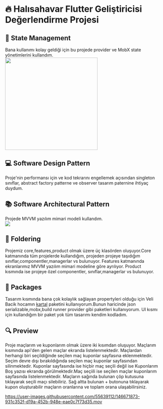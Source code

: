 # 🔥 Halısahavar Flutter Geliştiricisi Değerlendirme Projesi

## 📱 State Management
Bana kullanımı kolay geldiği için bu projede provider ve MobX state yönetimlerini kullandım.
<br>
<img src="https://mobx.js.org/img/mobx.png" width="300" height="300">

## 💻 Software Design Pattern
Proje'nin performansı için ve kod tekrarını engellemek açısından singleton sınıflar, abstract factory patterne ve observer tasarım paternine ihtiyaç duydum.


## 📚 Software Architectural Pattern
Projede MVVM yazılım mimari modeli kullandım.
<br>
<img src="https://api.hackathonturkiye.com/media/hosting/images/mvvm.jpg">

## 📁 Foldering
Projemiz core,features,product olmak üzere üç klasörden oluşuyor.Core katmanında tüm projelerde kullandığım, projeden projeye taşıdığım sınıflar,componentler,managerlar vs bulunuyor. Features katmanında ekranlarımız MVVM yazılım mimari modeline göre ayrılıyor. Product kısmında ise projeye özel componentler, sınıflar,managerlar vs bulunuyor.


## 🎁 Packages 
Tasarım kısmında bana çok kolaylık sağlayan propertyleri olduğu için Veli Bacik hocamın [kartal](https://pub.dev/packages/kartal) paketini kullanıyorum.Bunun haricinde json serializable,mobx,build runner provider gibi paketleri kullanıyorum. UI kısmı için kullandığım bir paket yok tüm tasarımı kendim kodladım.


## 🔍 Preview
Proje maçlarım ve kuponlarım olmak üzere iki kısımdan oluşuyor. Maçlarım kısmında api'den gelen maçlar ekranda listelenmektedir. Maçlardan herhangi biri seçildiğinde seçilen maç kuponlar sayfasına eklenmektedir. Seçim devre dışı bırakıldığında seçilen maç kuponlar sayfasından silinmektedir. Kuponlar sayfasında ise hiçbir maç seçili değil ise Kuponlarım Boş yazısı ekranda görülmektedir.Maç seçiili ise seçilen maçlar kuponlarım sayfasında listelenmektedir. Maçların sağında bulunan çöp kutusuna tıklayarak seçili maçı silebiliriz. Sağ altta bulunan + butonuna tıklayarak kupon oluşturabilir maçların oranlarına ve toplam orana ulaşabilirsiniz.



https://user-images.githubusercontent.com/55639112/146671873-931c352f-d19a-452b-948e-eae0c7f73d35.mov

